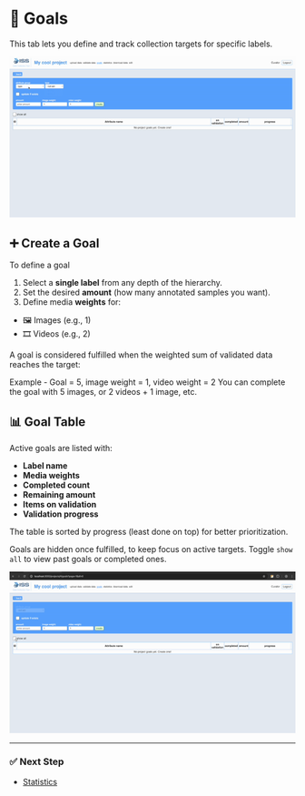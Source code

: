 # 🎯 Goals

This tab lets you define and track collection targets for specific labels.

<img src="/docs/assets/project_goals.gif" alt="goals">

## ➕ Create a Goal
To define a goal

1. Select a **single label** from any depth of the hierarchy.
2. Set the desired **amount** (how many annotated samples you want).
3. Define media **weights** for:
 - 🖼️ Images (e.g., 1)
 - 🎞️ Videos (e.g., 2)

A goal is considered fulfilled when the weighted sum of validated data reaches the target:

Example - Goal = 5, image weight = 1, video weight = 2
You can complete the goal with 5 images, or 2 videos + 1 image, etc.

## 📊 Goal Table

Active goals are listed with:

- **Label name**
- **Media weights**
- **Completed count**
- **Remaining amount**
- **Items on validation**
- **Validation progress**

The table is sorted by progress (least done on top) for better prioritization.

Goals are hidden once fulfilled, to keep focus on active targets.
Toggle `show all` to view past goals or completed ones.

<img src="/docs/assets/goal_all.gif" alt="goals">

---

### ✅ Next Step

- [Statistics](/docs/statistics.md)
